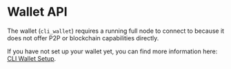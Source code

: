 # Wallet API

The wallet \(`cli_wallet`\) requires a running full node to connect to because it does not offer P2P or blockchain capabilities directly.

If you have not set up your wallet yet, you can find more information here: [CLI Wallet Setup](../../witnesses/setting-up-a-witness-node/#cli-wallet-setup).

